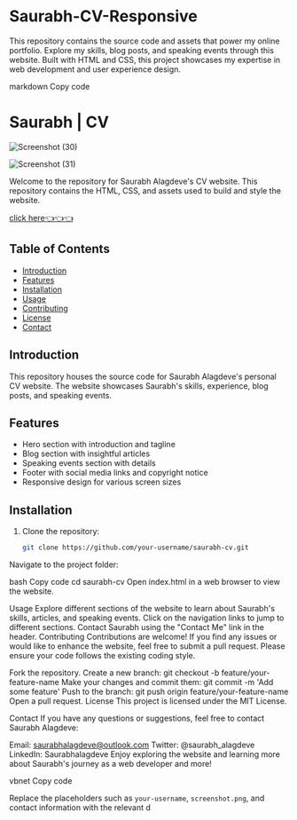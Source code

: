 # Saurabh-CV-Responsive
 This repository contains the source code and assets that power my online portfolio. Explore my skills, blog posts, and speaking events through this website. Built with HTML and CSS, this project showcases my expertise in web development and user experience design.

markdown
Copy code
# Saurabh | CV

![Screenshot (30)](https://github.com/saurabhalagdeve/Saurabh-CV-Responsive/assets/127332934/19bbe441-4242-4922-8a8d-3204d4b23b52)

![Screenshot (31)](https://github.com/saurabhalagdeve/Saurabh-CV-Responsive/assets/127332934/be480eef-f857-4de2-9e30-35c2a4bfcad2)

Welcome to the repository for Saurabh Alagdeve's CV website. This repository contains the HTML, CSS, and assets used to build and style the website.

[click here👈👈👈](https://saurabhalagdeve.github.io/Saurabh-CV-Responsive/)

## Table of Contents

- [Introduction](#introduction)
- [Features](#features)
- [Installation](#installation)
- [Usage](#usage)
- [Contributing](#contributing)
- [License](#license)
- [Contact](#contact)

## Introduction

This repository houses the source code for Saurabh Alagdeve's personal CV website. The website showcases Saurabh's skills, experience, blog posts, and speaking events.

## Features

- Hero section with introduction and tagline
- Blog section with insightful articles
- Speaking events section with details
- Footer with social media links and copyright notice
- Responsive design for various screen sizes

## Installation

1. Clone the repository:

   ```bash
   git clone https://github.com/your-username/saurabh-cv.git
Navigate to the project folder:

bash
Copy code
cd saurabh-cv
Open index.html in a web browser to view the website.

Usage
Explore different sections of the website to learn about Saurabh's skills, articles, and speaking events.
Click on the navigation links to jump to different sections.
Contact Saurabh using the "Contact Me" link in the header.
Contributing
Contributions are welcome! If you find any issues or would like to enhance the website, feel free to submit a pull request. Please ensure your code follows the existing coding style.

Fork the repository.
Create a new branch: git checkout -b feature/your-feature-name
Make your changes and commit them: git commit -m 'Add some feature'
Push to the branch: git push origin feature/your-feature-name
Open a pull request.
License
This project is licensed under the MIT License.

Contact
If you have any questions or suggestions, feel free to contact Saurabh Alagdeve:

Email: saurabhalagdeve@outlook.com
Twitter: @saurabh_alagdeve
LinkedIn: Saurabhalagdeve
Enjoy exploring the website and learning more about Saurabh's journey as a web developer and more!

vbnet
Copy code

Replace the placeholders such as `your-username`, `screenshot.png`, and contact information with the relevant d
